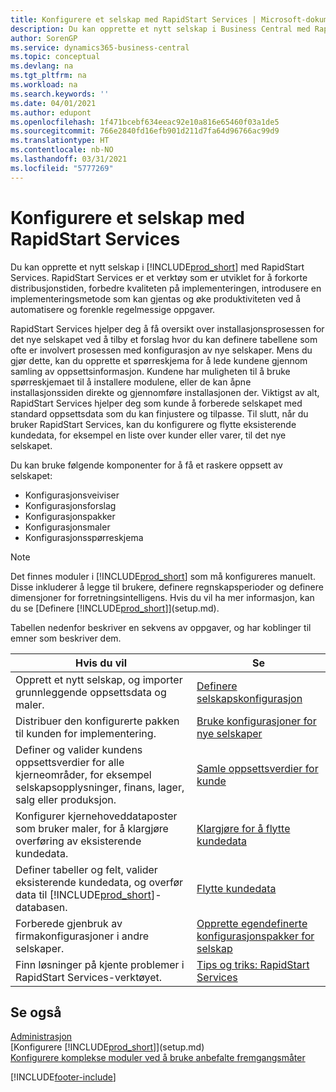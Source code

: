 ```yaml
---
title: Konfigurere et selskap med RapidStart Services | Microsoft-dokumentasjon
description: Du kan opprette et nytt selskap i Business Central med RapidStart Services. RapidStart Services er et verktøy som er utviklet for å forkorte distribusjonstiden, forbedre kvaliteten på implementeringen, introdusere en implementeringsmetode som kan gjentas og øke produktiviteten ved å automatisere og forenkle regelmessige oppgaver.
author: SorenGP
ms.service: dynamics365-business-central
ms.topic: conceptual
ms.devlang: na
ms.tgt_pltfrm: na
ms.workload: na
ms.search.keywords: ''
ms.date: 04/01/2021
ms.author: edupont
ms.openlocfilehash: 1f471bcebf634eeac92e10a816e65460f03a1de5
ms.sourcegitcommit: 766e2840fd16efb901d211d7fa64d96766ac99d9
ms.translationtype: HT
ms.contentlocale: nb-NO
ms.lasthandoff: 03/31/2021
ms.locfileid: "5777269"
---
```

# <a name="setting-up-a-company-with-rapidstart-services"></a>Konfigurere et selskap med RapidStart Services
Du kan opprette et nytt selskap i [!INCLUDE[prod_short](includes/prod_short.md)] med RapidStart Services. RapidStart Services er et verktøy som er utviklet for å forkorte distribusjonstiden, forbedre kvaliteten på implementeringen, introdusere en implementeringsmetode som kan gjentas og øke produktiviteten ved å automatisere og forenkle regelmessige oppgaver.  

RapidStart Services hjelper deg å få oversikt over installasjonsprosessen for det nye selskapet ved å tilby et forslag hvor du kan definere tabellene som ofte er involvert prosessen med konfigurasjon av nye selskaper. Mens du gjør dette, kan du opprette et spørreskjema for å lede kundene gjennom samling av oppsettsinformasjon. Kundene har muligheten til å bruke spørreskjemaet til å installere modulene, eller de kan åpne installasjonssiden direkte og gjennomføre installasjonen der. Viktigst av alt, RapidStart Services hjelper deg som kunde å forberede selskapet med standard oppsettsdata som du kan finjustere og tilpasse. Til slutt, når du bruker RapidStart Services, kan du konfigurere og flytte eksisterende kundedata, for eksempel en liste over kunder eller varer, til det nye selskapet.

Du kan bruke følgende komponenter for å få et raskere oppsett av selskapet:  

-   Konfigurasjonsveiviser  
-   Konfigurasjonsforslag  
-   Konfigurasjonspakker  
-   Konfigurasjonsmaler  
-   Konfigurasjonsspørreskjema  

> [!Note]  
>  Det finnes moduler i [!INCLUDE[prod_short](includes/prod_short.md)] som må konfigureres manuelt. Disse inkluderer å legge til brukere, definere regnskapsperioder og definere dimensjoner for forretningsintelligens. Hvis du vil ha mer informasjon, kan du se [Definere [!INCLUDE[prod_short](includes/prod_short.md)]](setup.md).

 Tabellen nedenfor beskriver en sekvens av oppgaver, og har koblinger til emner som beskriver dem.

|**Hvis du vil**|**Se**|  
|------------|-------------|  
|Opprett et nytt selskap, og importer grunnleggende oppsettsdata og maler.|[Definere selskapskonfigurasjon](admin-set-up-company-configuration.md)|  
|Distribuer den konfigurerte pakken til kunden for implementering.|[Bruke konfigurasjoner for nye selskaper](admin-apply-configuration-to-new-companies.md)|
|Definer og valider kundens oppsettsverdier for alle kjerneområder, for eksempel selskapsopplysninger, finans, lager, salg eller produksjon.|[Samle oppsettsverdier for kunde](admin-gather-customer-setup-values.md)|  
|Konfigurer kjernehoveddataposter som bruker maler, for å klargjøre overføring av eksisterende kundedata.|[Klargjøre for å flytte kundedata](admin-use-templates-to-prepare-customer-data-for-migration.md)|  
|Definer tabeller og felt, valider eksisterende kundedata, og overfør data til [!INCLUDE[prod_short](includes/prod_short.md)]-databasen.|[Flytte kundedata](admin-migrate-customer-data.md)|
|Forberede gjenbruk av firmakonfigurasjoner i andre selskaper.|[Opprette egendefinerte konfigurasjonspakker for selskap](admin-how-to-create-custom-company-configuration-packages.md)|
|Finn løsninger på kjente problemer i RapidStart Services-verktøyet.|[Tips og triks: RapidStart Services](admin-tips-and-tricks-rapidstart-services.md)|  

## <a name="see-also"></a>Se også  
[Administrasjon](admin-setup-and-administration.md)  
[Konfigurere [!INCLUDE[prod_short](includes/prod_short.md)]](setup.md)  
[Konfigurere komplekse moduler ved å bruke anbefalte fremgangsmåter](set-up-complex-application-areas-using-best-practices.md)   


[!INCLUDE[footer-include](includes/footer-banner.md)]